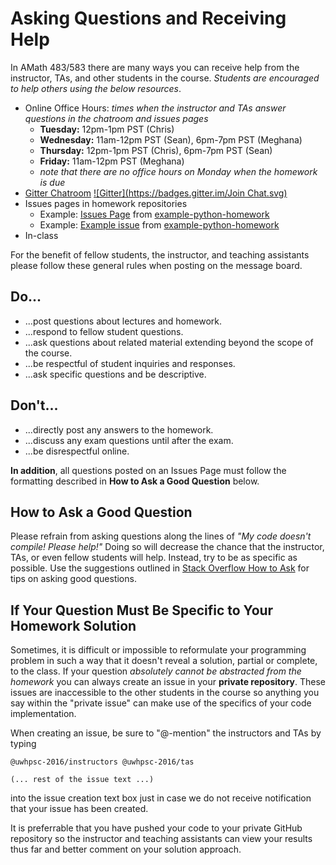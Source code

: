 # Asking Questions and Receiving Help 

In AMath 483/583 there are many ways you can receive help from the instructor, TAs, and other students in the course. *Students are encouraged to help others using the below resources*.

* Online Office Hours: *times when the instructor and TAs answer questions in the chatroom and issues pages*
  * **Tuesday:** 12pm-1pm PST (Chris)
  * **Wednesday:** 11am-12pm PST (Sean), 6pm-7pm PST (Meghana)
  * **Thursday:** 12pm-1pm PST (Chris), 6pm-7pm PST (Sean)
  * **Friday:** 11am-12pm PST (Meghana)
  * *note that there are no office hours on Monday when the homework is due*
* [Gitter Chatroom](https://gitter.im/uwhpsc-2016/uwhpsc-2016?utm_source=share-link&utm_medium=link&utm_campaign=share-link) [![Gitter](https://badges.gitter.im/Join Chat.svg)](https://gitter.im/uwhpsc-2016/uwhpsc-2016?utm_source=share-link&utm_medium=link&utm_campaign=share-link)
* Issues pages in homework repositories
  * Example: [Issues Page](https://github.com/uwhpsc-2016/example-python-homework/issues) from [example-python-homework](https://github.com/uwhpsc-2016/example-python-homework)
  * Example: [Example issue](https://github.com/uwhpsc-2016/example-python-homework/issues/1) from [example-python-homework](https://github.com/uwhpsc-2016/example-python-homework)
* In-class

For the benefit of fellow students, the instructor, and teaching assistants please follow these general rules when posting on the message board.
 
## Do...
* ...post questions about lectures and homework.
* ...respond to fellow student questions.
* ...ask questions about related material extending beyond the scope of the course.
* ...be respectful of student inquiries and responses.
* ...ask specific questions and be descriptive.
 
## Don't...
* ...directly post any answers to the homework.
* ...discuss any exam questions until after the exam.
* ...be disrespectful online.

**In addition**, all questions posted on an Issues Page must follow the formatting described in **How to Ask a Good Question** below.

## How to Ask a Good Question

Please refrain from asking questions along the lines of *"My code doesn't compile! Please help!"* Doing so will decrease the chance that the instructor, TAs, or even fellow students will help. Instead, try to be as specific as possible. Use the suggestions outlined in [Stack Overflow How to Ask](http://stackoverflow.com/questions/ask/advice?) for tips on asking good questions.

## If Your Question Must Be Specific to Your Homework Solution

Sometimes, it is difficult or impossible to reformulate your programming problem in such a way that it doesn't reveal a solution, partial or complete, to the class. If your question *absolutely cannot be abstracted from the homework* you can always create an issue in your **private repository**. These issues are inaccessible to the other students in the course so anything you say within the "private issue" can make use of the specifics of your code implementation.

When creating an issue, be sure to "@-mention" the instructors and TAs by typing

```
@uwhpsc-2016/instructors @uwhpsc-2016/tas

(... rest of the issue text ...)
```

into the issue creation text box just in case we do not receive notification that your issue has been created.

It is preferrable that you have pushed your code to your private GitHub repository so the instructor and teaching assistants can view your results thus far and better comment on your solution approach.
